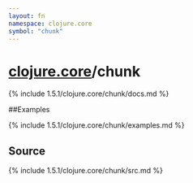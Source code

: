 ```yaml
---
layout: fn
namespace: clojure.core
symbol: "chunk"
---
```


# [clojure.core](../)/chunk

{% include 1.5.1/clojure.core/chunk/docs.md %}

##Examples

{% include 1.5.1/clojure.core/chunk/examples.md %}
## Source
{% include 1.5.1/clojure.core/chunk/src.md %}

